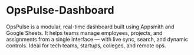 # OpsPulse-Dashboard
OpsPulse is a modular, real-time dashboard built using Appsmith and Google Sheets. It helps teams manage employees, projects, and assignments from a single interface — with live sync, search, and dynamic controls.  Ideal for tech teams, startups, colleges, and remote ops.
